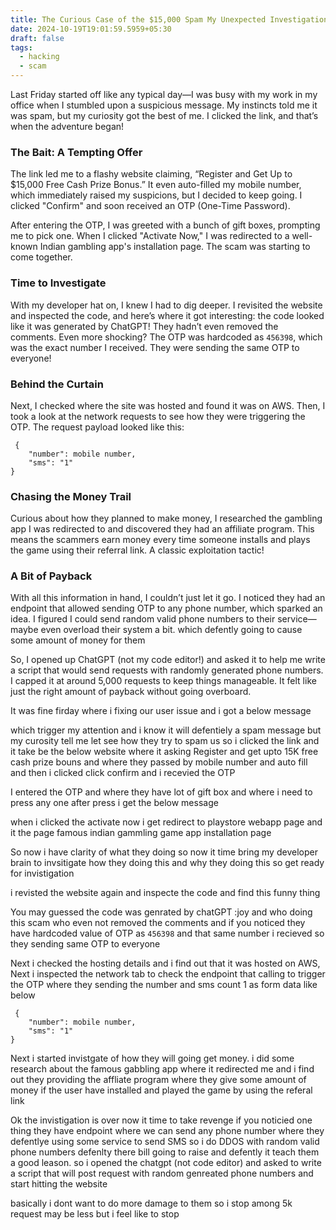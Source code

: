 ```yaml
---
title: The Curious Case of the $15,000 Spam My Unexpected Investigation
date: 2024-10-19T19:01:59.5959+05:30
draft: false
tags:
  - hacking
  - scam
---
```


Last Friday started off like any typical day—I was busy with my work in my office when I stumbled upon a suspicious message. My instincts told me it was spam, but my curiosity got the best of me. I clicked the link, and that’s when the adventure began!

### The Bait: A Tempting Offer

The link led me to a flashy website claiming, “Register and Get Up to $15,000 Free Cash Prize Bonus.” It even auto-filled my mobile number, which immediately raised my suspicions, but I decided to keep going. I clicked "Confirm" and soon received an OTP (One-Time Password).

After entering the OTP, I was greeted with a bunch of gift boxes, prompting me to pick one. When I clicked "Activate Now," I was redirected to a well-known Indian gambling app's installation page. The scam was starting to come together.

### Time to Investigate

With my developer hat on, I knew I had to dig deeper. I revisited the website and inspected the code, and here’s where it got interesting: the code looked like it was generated by ChatGPT! They hadn’t even removed the comments. Even more shocking? The OTP was hardcoded as `456398`, which was the exact number I received. They were sending the same OTP to everyone!

### Behind the Curtain

Next, I checked where the site was hosted and found it was on AWS. Then, I took a look at the network requests to see how they were triggering the OTP. The request payload looked like this:

```
 {
	"number": mobile number,
	"sms": "1"
}
```


### Chasing the Money Trail

Curious about how they planned to make money, I researched the gambling app I was redirected to and discovered they had an affiliate program. This means the scammers earn money every time someone installs and plays the game using their referral link. A classic exploitation tactic!

### A Bit of Payback

With all this information in hand, I couldn’t just let it go. I noticed they had an endpoint that allowed sending OTP to any phone number, which sparked an idea. I figured I could send random valid phone numbers to their service—maybe even overload their system a bit. which defently going to cause some amount of money for them

So, I opened up ChatGPT (not my code editor!) and asked it to help me write a script that would send requests with randomly generated phone numbers. I capped it at around 5,000 requests to keep things manageable. It felt like just the right amount of payback without going overboard.
















It was fine firday where i fixing our user issue and i got a below message 


which trigger my attention and i know it will defentiely a spam message but my curosity tell me let see how they try to spam us so i clicked the link and it take be the below website where it asking Register and get upto 15K free cash prize bouns and where they passed by mobile number and auto fill and then i clicked  click confirm  and i recevied the OTP

I entered the OTP and where they have lot of gift box and where i need to press any one after press i get the below message 



when i clicked the activate now i get redirect to playstore webapp page and it the page famous indian gammling game app installation page 

So now i have clarity of what they doing so now it time bring my developer brain to invsitigate how they doing this and why they doing this so get ready for invistigation 


i revisted the website again and inspecte the code and find this funny thing 


You may guessed the code was genrated by chatGPT :joy   and who doing this scam who even not removed the comments  and if you noticed they have hardcoded value of OTP as `456398` and that same number i recieved so they sending same OTP to everyone 

Next i checked the hosting details and i find out that it was hosted on AWS,
Next i inspected the network tab to check the endpoint that calling to trigger the OTP where they sending the number and sms count 1 as form data like below

```
 {
	"number": mobile number,
	"sms": "1"
}
```

Next i started invistgate of how they will going get money. i did some research about the famous gabbling app where it redirected me and i find out they providing the affliate program where they give some amount of money if the user have installed and played the game by using the referal link

Ok the invistigation is over now it time to take revenge if you noticied one thing they have endpoint where we can send any phone number  where they defentlye using some service to send SMS so i do DDOS with random valid phone numbers defenlty there bill going to raise and defently it teach them a good leason. so i opened the chatgpt (not code editor) and asked to write a script that will post request with random genreated phone numbers and start hitting the website

basically i dont want to do more damage to them so i stop among 5k request may be less but i feel like to stop 